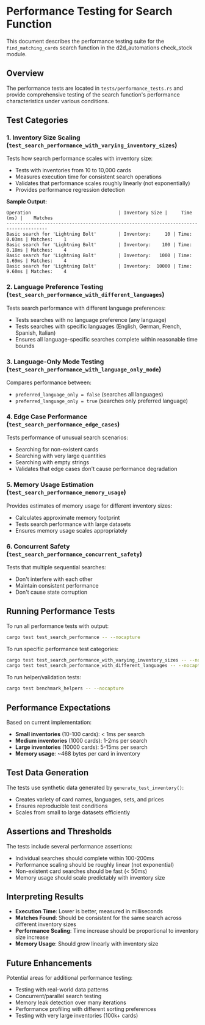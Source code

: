 # Performance Testing for Search Function

This document describes the performance testing suite for the `find_matching_cards` search function in the d2d_automations check_stock module.

## Overview

The performance tests are located in `tests/performance_tests.rs` and provide comprehensive testing of the search function's performance characteristics under various conditions.

## Test Categories

### 1. Inventory Size Scaling (`test_search_performance_with_varying_inventory_sizes`)

Tests how search performance scales with inventory size:
- Tests with inventories from 10 to 10,000 cards
- Measures execution time for consistent search operations
- Validates that performance scales roughly linearly (not exponentially)
- Provides performance regression detection

**Sample Output:**
```
Operation                                | Inventory Size |     Time (ms) |    Matches
-------------------------------------------------------------------------------------
Basic search for 'Lightning Bolt'        | Inventory:     10 | Time:     0.03ms | Matches:    1
Basic search for 'Lightning Bolt'        | Inventory:    100 | Time:     0.18ms | Matches:    4
Basic search for 'Lightning Bolt'        | Inventory:   1000 | Time:     1.69ms | Matches:    4
Basic search for 'Lightning Bolt'        | Inventory:  10000 | Time:     9.60ms | Matches:    4
```

### 2. Language Preference Testing (`test_search_performance_with_different_languages`)

Tests search performance with different language preferences:
- Tests searches with no language preference (any language)
- Tests searches with specific languages (English, German, French, Spanish, Italian)
- Ensures all language-specific searches complete within reasonable time bounds

### 3. Language-Only Mode Testing (`test_search_performance_with_language_only_mode`)

Compares performance between:
- `preferred_language_only = false` (searches all languages)
- `preferred_language_only = true` (searches only preferred language)

### 4. Edge Case Performance (`test_search_performance_edge_cases`)

Tests performance of unusual search scenarios:
- Searching for non-existent cards
- Searching with very large quantities
- Searching with empty strings
- Validates that edge cases don't cause performance degradation

### 5. Memory Usage Estimation (`test_search_performance_memory_usage`)

Provides estimates of memory usage for different inventory sizes:
- Calculates approximate memory footprint
- Tests search performance with large datasets
- Ensures memory usage scales appropriately

### 6. Concurrent Safety (`test_search_performance_concurrent_safety`)

Tests that multiple sequential searches:
- Don't interfere with each other
- Maintain consistent performance
- Don't cause state corruption

## Running Performance Tests

To run all performance tests with output:
```bash
cargo test test_search_performance -- --nocapture
```

To run specific performance test categories:
```bash
cargo test test_search_performance_with_varying_inventory_sizes -- --nocapture
cargo test test_search_performance_with_different_languages -- --nocapture
```

To run helper/validation tests:
```bash
cargo test benchmark_helpers -- --nocapture
```

## Performance Expectations

Based on current implementation:

- **Small inventories** (10-100 cards): < 1ms per search
- **Medium inventories** (1000 cards): 1-2ms per search  
- **Large inventories** (10000 cards): 5-15ms per search
- **Memory usage**: ~468 bytes per card in inventory

## Test Data Generation

The tests use synthetic data generated by `generate_test_inventory()`:
- Creates variety of card names, languages, sets, and prices
- Ensures reproducible test conditions
- Scales from small to large datasets efficiently

## Assertions and Thresholds

The tests include several performance assertions:
- Individual searches should complete within 100-200ms
- Performance scaling should be roughly linear (not exponential)
- Non-existent card searches should be fast (< 50ms)
- Memory usage should scale predictably with inventory size

## Interpreting Results

- **Execution Time**: Lower is better, measured in milliseconds
- **Matches Found**: Should be consistent for the same search across different inventory sizes
- **Performance Scaling**: Time increase should be proportional to inventory size increase
- **Memory Usage**: Should grow linearly with inventory size

## Future Enhancements

Potential areas for additional performance testing:
- Testing with real-world data patterns
- Concurrent/parallel search testing
- Memory leak detection over many iterations
- Performance profiling with different sorting preferences
- Testing with very large inventories (100k+ cards)